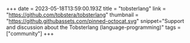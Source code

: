 +++
date = 2023-05-18T13:59:00.193Z
title = "tobsterlang"
link = "https://github.com/tobstera/tobsterlang"
thumbnail = "https://github.githubassets.com/pinned-octocat.svg"
snippet="Support and discussion about the Tobsterlang (language-programming)"
tags = ["community"]
+++
